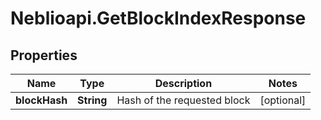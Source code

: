 # Neblioapi.GetBlockIndexResponse

## Properties
Name | Type | Description | Notes
------------ | ------------- | ------------- | -------------
**blockHash** | **String** | Hash of the requested block | [optional] 


